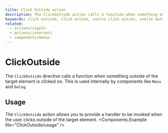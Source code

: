 ```yaml
---
title: Click Outside action
description: The ClickOutside action calls a function when something outside of the target element is clicked on.
keywords: click outside, click action, svelte click action, svelte materialify click
related:
  - actions/ripple
  - actions/intersect
  - components/menus
---
```


# ClickOutside

The `ClickOutside` directive calls a function when something outside of the target element is clicked on. This is used internally by components like `Menu` and `Dalog`.

## Usage

The `ClickOutside` action allows you to provide a handler to be invoked when the user clicks outside of the target element.
<Components.Example file="ClickOutside/usage" />
